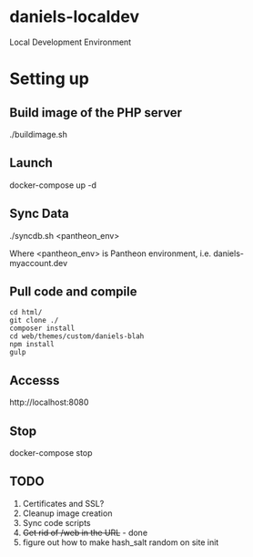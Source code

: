 # daniels-localdev
Local Development Environment

# Setting up
## Build image of the PHP server
./buildimage.sh

## Launch
docker-compose up -d

## Sync Data
./syncdb.sh <pantheon_env>

Where <pantheon_env> is Pantheon environment, i.e. daniels-myaccount.dev

## Pull code and compile
```
cd html/
git clone ./
composer install
cd web/themes/custom/daniels-blah
npm install
gulp
```

## Accesss
http://localhost:8080

## Stop
docker-compose stop

## TODO
1. Certificates and SSL?
2. Cleanup image creation
3. Sync code scripts
4. <strike>Get rid of /web in the URL</strike> - done
5. figure out how to make hash_salt random on site init
